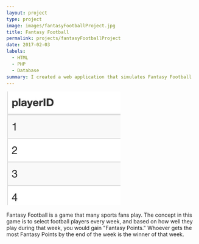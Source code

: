 ```yaml
---
layout: project
type: project
image: images/fantasyFootballProject.jpg
title: Fantasy Football
permalink: projects/fantasyFootballProject
date: 2017-02-03
labels:
  - HTML
  - PHP
  - Database
summary: I created a web application that simulates Fantasy Football
---
```

<img class="ui medium right floated rounded image" src="/images/fantasyFootballProject.jpg">

Fantasy Football is a game that many sports fans play. The concept in this game is to select football players every week, and based on how well they play during that week, you would gain "Fantasy Points." Whoever gets the most Fantasy Points by the end of the week is the winner of that week.

